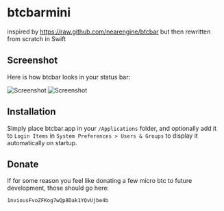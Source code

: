 
btcbarmini
======

inspired by https://raw.github.com/nearengine/btcbar but then rewritten from scratch in Swift

## Screenshot

Here is how btcbar looks in your status bar:

![Screenshot](http://i.imgur.com/GleAkDe.png)
![Screenshot](http://i.imgur.com/S6CXGMj.png)

## Installation

Simply place btcbar.app in your `/Applications` folder, and optionally add it to `Login Items` in `System Preferences > Users & Groups` to display it automatically on startup.

## Donate

If for some reason you feel like donating a few micro btc to future development, those should go here:

`1nviousFvoZFKog7wQp8Dak1YQvUjbe4b`
